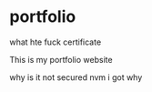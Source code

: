 # portfolio

what hte fuck  certificate

This is my portfolio website

why is it not secured
nvm i got why
